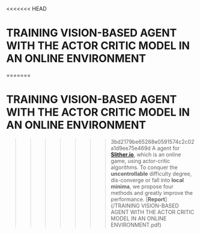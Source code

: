 <<<<<<< HEAD
# TRAINING VISION-BASED AGENT WITH THE ACTOR CRITIC MODEL IN AN ONLINE ENVIRONMENT
=======
# TRAINING VISION-BASED AGENT WITH THE ACTOR CRITIC MODEL IN AN ONLINE ENVIRONMENT
>>>>>>> 3bd2179be65288e0591574c2c02a1d9ee75e469d
A agent for [**Slither.io**](http://slither.io/), which is an online game, using actor-critic algorithms. To conquer the **uncontrollable** difficulty degree, dis-converge or fall into **local minima**, we propose four methods and greatly improve the performance. [**Report**](/TRAINING VISION-BASED AGENT WITH THE ACTOR CRITIC MODEL IN AN ONLINE ENVIRONMENT.pdf)